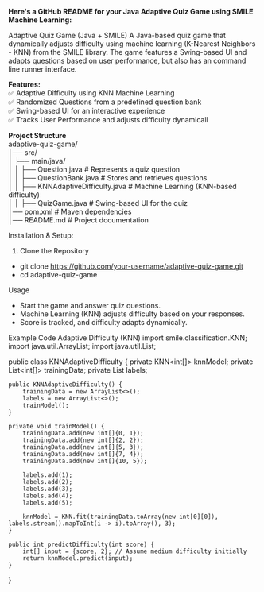 **Here's a GitHub README for your Java Adaptive Quiz Game using SMILE Machine Learning:**

Adaptive Quiz Game (Java + SMILE)
A Java-based quiz game that dynamically adjusts difficulty using machine learning (K-Nearest Neighbors - KNN) from the SMILE library. The game features a Swing-based UI and adapts questions based on user performance, but also has an command line runner interface.

**Features:<BR>**
✅ Adaptive Difficulty using KNN Machine Learning<BR>
✅ Randomized Questions from a predefined question bank<BR>
✅ Swing-based UI for an interactive experience<BR>
✅ Tracks User Performance and adjusts difficulty dynamicall<BR>

**Project Structure<br>**
adaptive-quiz-game/<br>
│── src/<br>
│   ├── main/java/<br>
│   │   ├── Question.java          # Represents a quiz question<br>
│   │   ├── QuestionBank.java      # Stores and retrieves questions<br>
│   │   ├── KNNAdaptiveDifficulty.java # Machine Learning (KNN-based difficulty)<br>
│   │   ├── QuizGame.java          # Swing-based UI for the quiz<br>
│── pom.xml                        # Maven dependencies<br>
│── README.md                      # Project documentation<br>


Installation & Setup:

1. Clone the Repository
- git clone https://github.com/your-username/adaptive-quiz-game.git
- cd adaptive-quiz-game


Usage
- Start the game and answer quiz questions.
- Machine Learning (KNN) adjusts difficulty based on your responses.
- Score is tracked, and difficulty adapts dynamically.


Example Code
Adaptive Difficulty (KNN)
import smile.classification.KNN;
import java.util.ArrayList;
import java.util.List;

public class KNNAdaptiveDifficulty {
    private KNN<int[]> knnModel;
    private List<int[]> trainingData;
    private List<Integer> labels;

    public KNNAdaptiveDifficulty() {
        trainingData = new ArrayList<>();
        labels = new ArrayList<>();
        trainModel();
    }

    private void trainModel() {
        trainingData.add(new int[]{0, 1});
        trainingData.add(new int[]{2, 2});
        trainingData.add(new int[]{5, 3});
        trainingData.add(new int[]{7, 4});
        trainingData.add(new int[]{10, 5});

        labels.add(1);
        labels.add(2);
        labels.add(3);
        labels.add(4);
        labels.add(5);

        knnModel = KNN.fit(trainingData.toArray(new int[0][0]), labels.stream().mapToInt(i -> i).toArray(), 3);
    }

    public int predictDifficulty(int score) {
        int[] input = {score, 2}; // Assume medium difficulty initially
        return knnModel.predict(input);
    }
}

